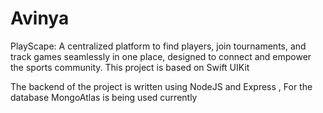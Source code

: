 # Avinya

PlayScape: A centralized platform to find players, join tournaments, and track games seamlessly in one place, designed to connect and empower the sports community.
This project is based on Swift UIKit

The backend of the project is written using NodeJS and Express , For the database MongoAtlas is being used currently
